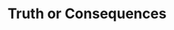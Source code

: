 ---
title: Truth or Consequences
url: /truth-or-consequences/
latitude: 33.129
longitude: -107.255
---